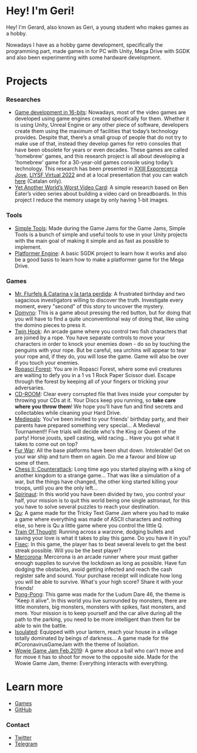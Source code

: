 # Hey! I'm Geri!

Hey! I'm Gerard, also known as Geri, a young student who makes games as a hobby.

Nowadays I have as a hobby game development, specifically the programming part, made games in for PC with Unity, Mega Drive with SGDK and also been experimenting with some hardware development.

# Projects

### Researches

- [Game development in 16-bits](https://www.url.edu/sites/default/files/content/file/2022/06/02/36/premisrecercaurl2022_desenvolupament-de-videojocs-en-16-bits.-gerard-gascon-moline.pdf): Nowadays, most of the video games are developed using game engines created specifically for them. Whether it is using Unity, Unreal Engine or any other piece of software, developers create them using the maximum of facilities that today’s technology provides. Despite that, there’s a small group of people that do not try to make use of that, instead they develop games for retro consoles that have been obsolete for years or even decades. These games are called 'homebrew' games, and this research project is all about developing a 'homebrew' game for a 30-year-old games console using today’s technology. This research has been presented in [XXIII Exporecerca Jove](https://www.magmarecerca.org/ca/exporecerca), [LIYSF Virtual 2022](https://www.liysf.org.uk/) and at a local presentation that you can watch [here](https://www.youtube.com/watch?v=KN0jH8xeC6k) (Catalan only).
- [Yet Another World’s Worst Video Card](https://hackaday.io/project/186465-yet-another-worlds-worst-video-card): A simple research based on Ben Eater’s video series about building a video card on breadboards. In this project I reduce the memory usage by only having 1-bit images.

### Tools

- [Simple Tools](https://github.com/GerardGascon/SimpleTools): Made during the Game Jams for the Game Jams, Simple Tools is a bunch of simple and useful tools to use in your Unity projects with the main goal of making it simple and as fast as possible to implement.
- [Platformer Engine](https://github.com/GerardGascon/PlatformerEngine): A basic SGDK project to learn how it works and also be a good basis to learn how to make a platformer game for the Mega Drive.

### Games

- [Mr. Flurfels & Catarina y la tarta perdida](https://geri8.itch.io/mr-flurfels-catarina-y-la-tarta-perdida): A frustrated birthday and two sagacious investigators willing to discover the truth. Investigate every moment, every "second" of this story to uncover the mystery.
- [Domyno](https://geri8.itch.io/domyno): This is a game about pressing the red button, but for doing that you will have to find a quite unconventional way of doing that, like using the domino pieces to press it.
- [Twin Hook](https://geri8.itch.io/twin-hook): An arcade game where you control two fish characters that are joined by a rope. You have separate controls to move your characters in order to knock your enemies down - do so by touching the penguins with your rope. But be careful, sea urchins will appear to tear your rope and, if they do, you will lose the game. Game will also be over if you touch your enemies.
- [Ropasci Forest](https://geri8.itch.io/ropasci-forest): You are in Ropasci Forest, where some evil creatures are waiting to defy you in a 1 vs 1 Rock Paper Scissor duel. Escape through the forest by keeping all of your fingers or tricking your adversaries.
- [CD-ROOM](https://charliebluewood.itch.io/cd-room): Clear every corrupted file that lives inside your computer by throwing your CDs at it. Your Discs keep you running, so **take care where you throw them**! We hope you'll have fun and find secrets and collectables while cleaning your Hard Drive.
- [Mediepals](https://geri8.itch.io/mediepals): You've been invited to your friends' birthday party, and their parents have prepared something very special... A Medieval Tournament!! Five trials will decide who's the King or Queen of the party! Horse jousts, spell casting, wild racing... Have you got what it takes to come out on top?
- [Fur War](https://geri8.itch.io/fur-war): All the base platforms have been shut down. Intolerable! Get on your war ship and turn them on again. Do me a favour and blow up some of them.
- [Chess II: Counterattack](https://geri8.itch.io/chess2-counterattack):  Long time ago you started playing with a king of another kingdom to a strange game... That was like a simulation of a war, but the things have changed, the other king started killing your troops, until you are the only left...
- [Spirinaut](https://geri8.itch.io/spirinaut): In this world you have been divided by two, you control your half, your mission is to quit this world being one single astronaut, for this you have to solve several puzzles to reach your destination.
- [Qu](https://geri8.itch.io/qu): A game made for the Tricky Text Game Jam where you had to make a game where everything was made of ASCII characters and nothing else, so here is Qu a little game where you control the little Q.
- [Train Of Thought](https://teamdoss.itch.io/train-of-thought): Running across a warzone, dodging bullets and saving your love is what it takes to play this game. Do you have it in you?
- [Fisec](https://geri8.itch.io/fisec): In this game, the player has to beat several levels to get the best streak possible. Will you be the best player?
- [Mercorona](https://geri8.itch.io/mercorona): Mercorona is an arcade runner where your must gather enough supplies to survive the lockdown as long as possible. Have fun dodging the obstacles, avoid getting infected and reach the cash register safe and sound. Your purchase receipt will indicate how long you will be able to survive. What's your high score? Share it with your friends!
- [Pong-Pong](https://geri8.itch.io/pong-pong): This game was made for the Ludum Dare 46, the theme is "Keep it alive". In this world you live surrounded by monsters, there are little monsters, big monsters, monsters with spikes, fast monsters, and more. Your mission is to keep yourself and the car alive during all the path to the parking, you need to be more intelligent than them for be able to win the battle.
- [Isoulated](https://geri8.itch.io/isoulated): Equipped with your lantern, reach your house in a village totally dominated by beings of darkness... A game made for the #CoronavirusGameJam with the theme of Isolation.
- [Wowie Game Jam Feb.2019](https://geri8.itch.io/wowie-game-jam): A game about a ball who can't move and for move it has to shoot for move to the opposite side. Made for the Wowie Game Jam, theme: Everything interacts with everything.

# Learn more

- [Games](https://geri8.itch.io/)
- [GitHub](https://github.com/GerardGascon)

### Contact

- [Twitter](https://twitter.com/G_of_Geri)
- [Telegram](https://t.me/G_of_Geri)